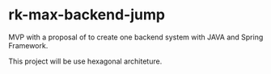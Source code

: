 # rk-max-backend-jump
MVP with a proposal of to create one backend system with JAVA and Spring Framework.

This project will be use hexagonal architeture.
